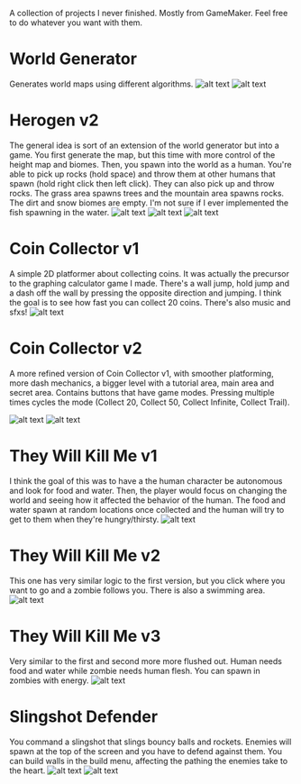 A collection of projects I never finished. Mostly from GameMaker. Feel free to do whatever you want with them.

# World Generator
Generates world maps using different algorithms.
![alt text](https://github.com/nandbolt/Unfinished-Projects/blob/main/screenshots/world-generator/img1.png?raw=true "Island Algorithm")
![alt text](https://github.com/nandbolt/Unfinished-Projects/blob/main/screenshots/world-generator/img2.png?raw=true "Diagonal Algorithm")

# Herogen v2
The general idea is sort of an extension of the world generator but into a game. You first generate the map, but this time with more control of the height map and biomes.
Then, you spawn into the world as a human. You're able to pick up rocks (hold space) and throw them at other humans that spawn (hold right click then left click). They can also pick
up and throw rocks. The grass area spawns trees and the mountain area spawns rocks. The dirt and snow biomes are empty. I'm not sure if I ever implemented the fish spawning
in the water.
![alt text](https://github.com/nandbolt/Unfinished-Projects/blob/main/screenshots/herogen_v2/img1.png?raw=true "Height Map Editor")
![alt text](https://github.com/nandbolt/Unfinished-Projects/blob/main/screenshots/herogen_v2/img2.png?raw=true "General Biome Editor")
![alt text](https://github.com/nandbolt/Unfinished-Projects/blob/main/screenshots/herogen_v2/img6.png?raw=true "Player In World")

# Coin Collector v1
A simple 2D platformer about collecting coins. It was actually the precursor to the graphing calculator game I made. There's a wall jump, hold jump and a dash off the wall by
pressing the opposite direction and jumping. I think the goal is to see how fast you can collect 20 coins. There's also music and sfxs!
![alt text](https://github.com/nandbolt/Unfinished-Projects/blob/main/screenshots/coin-collector_v1/img1.png?raw=true "Main Room")

# Coin Collector v2
A more refined version of Coin Collector v1, with smoother platforming, more dash mechanics, a bigger level with a tutorial area, main area and secret area. Contains buttons
that have game modes. Pressing multiple times cycles the mode (Collect 20, Collect 50, Collect Infinite, Collect Trail).

![alt text](https://github.com/nandbolt/Unfinished-Projects/blob/main/screenshots/coin-collector_v2/img1.png?raw=true "Tutorial Area")
![alt text](https://github.com/nandbolt/Unfinished-Projects/blob/main/screenshots/coin-collector_v2/img2.png?raw=true "Secret Area")

# They Will Kill Me v1
I think the goal of this was to have a the human character be autonomous and look for food and water. Then, the player would focus on changing the world and seeing how it
affected the behavior of the human. The food and water spawn at random locations once collected and the human will try to get to them when they're hungry/thirsty.
![alt text](https://github.com/nandbolt/Unfinished-Projects/blob/main/screenshots/they-will-kill-me_v1/img1.png?raw=true "Pathfinding To Food")

# They Will Kill Me v2
This one has very similar logic to the first version, but you click where you want to go and a zombie follows you. There is also a swimming area.
![alt text](https://github.com/nandbolt/Unfinished-Projects/blob/main/screenshots/they-will-kill-me_v2/img1.png?raw=true "Pathfinding Human And Zombie")

# They Will Kill Me v3
Very similar to the first and second more more flushed out. Human needs food and water while zombie needs human flesh. You can spawn in zombies with energy.
![alt text](https://github.com/nandbolt/Unfinished-Projects/blob/main/screenshots/they-will-kill-me_v3/img1.png?raw=true "Zombies Chasing Human")

# Slingshot Defender
You command a slingshot that slings bouncy balls and rockets. Enemies will spawn at the top of the screen and you have to defend against them. You can build walls in the
build menu, affecting the pathing the enemies take to the heart.
![alt text](https://github.com/nandbolt/Unfinished-Projects/blob/main/screenshots/slingshot-defender/img1.png?raw=true "Slinging Balls At Enemies")
![alt text](https://github.com/nandbolt/Unfinished-Projects/blob/main/screenshots/slingshot-defender/img2.png?raw=true "Build Menu")
